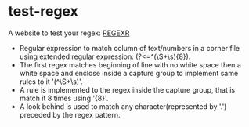 # test-regex
A website to test your regex:
[REGEXR](https://regexr.com/)

- Regular expression to match column of text/numbers in a corner file using extended regular expression: (?<=^(\S+\s){8}).
- The first regex matches beginning of line with no white space then a white space and enclose inside a capture group to implement same rules to it '(^\S+\s)'.
- A rule is implemented to the regex inside the capture group, that is match it 8 times using '{8}'.
- A look behind is used to match any character(represented by '.') preceded by the regex pattern.
